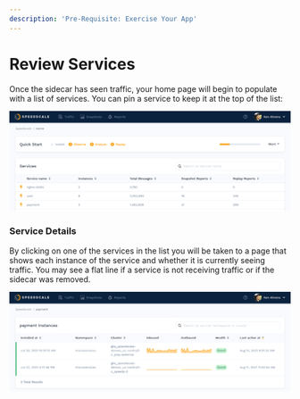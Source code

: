 ```yaml
---
description: 'Pre-Requisite: Exercise Your App'
---
```


# Review Services

Once the sidecar has seen traffic, your home page will begin to populate with a list of services. You can pin a service to keep it at the top of the list:

![Home Page](../.gitbook/assets/observe-home.png)

### Service Details <a href="#overview" id="overview"></a>

By clicking on one of the services in the list you will be taken to a page that shows each instance of the service and whether it is currently seeing traffic. You may see a flat line if a service is not receiving traffic or if the sidecar was removed.

![Service Info](../.gitbook/assets/observe-service.png)

